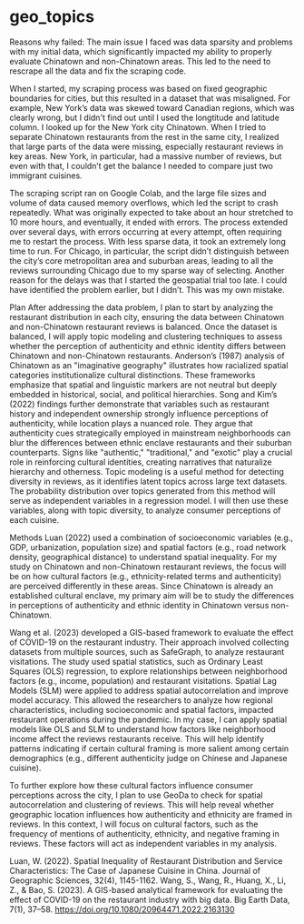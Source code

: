 # geo_topics

Reasons why failed:
The main issue I faced was data sparsity and problems with my initial data, which significantly impacted my ability to properly evaluate Chinatown and non-Chinatown areas. This led to the need to rescrape all the data and fix the scraping code.

When I started, my scraping process was based on fixed geographic boundaries for cities, but this resulted in a dataset that was misaligned. For example, New York’s data was skewed toward Canadian regions, which was clearly wrong, but I didn't find out until I used the longtitude and latitude column. I looked up for the New York city Chinatown. When I tried to separate Chinatown restaurants from the rest in the same city, I realized that large parts of the data were missing, especially restaurant reviews in key areas. New York, in particular, had a massive number of reviews, but even with that, I couldn’t get the balance I needed to compare just two immigrant cuisines.

The scraping script ran on Google Colab, and the large file sizes and volume of data caused memory overflows, which led the script to crash repeatedly. What was originally expected to take about an hour stretched to 10 more hours, and eventually, it ended with errors. The process extended over several days, with errors occurring at every attempt, often requiring me to restart the process. With less sparse data, it took an extremely long time to run. For Chicago, in particular, the script didn’t distinguish between the city’s core metropolitan area and suburban areas, leading to all the reviews surrounding Chicago due to my sparse way of selecting. Another reason for the delays was that I started the geospatial trial too late. I could have identified the problem earlier, but I didn’t. This was my own mistake.

Plan
After addressing the data problem, I plan to start by analyzing the restaurant distribution in each city, ensuring the data between Chinatown and non-Chinatown restaurant reviews is balanced. Once the dataset is balanced, I will apply topic modeling and clustering techniques to assess whether the perception of authenticity and ethnic identity differs between Chinatown and non-Chinatown restaurants. Anderson’s (1987) analysis of Chinatown as an "imaginative geography" illustrates how racialized spatial categories institutionalize cultural distinctions. These frameworks emphasize that spatial and linguistic markers are not neutral but deeply embedded in historical, social, and political hierarchies. Song and Kim’s (2022) findings further demonstrate that variables such as restaurant history and independent ownership strongly influence perceptions of authenticity, while location plays a nuanced role. They argue that authenticity cues strategically employed in mainstream neighborhoods can blur the differences between ethnic enclave restaurants and their suburban counterparts. Signs like "authentic," "traditional," and "exotic" play a crucial role in reinforcing cultural identities, creating narratives that naturalize hierarchy and otherness. Topic modeling is a useful method for detecting diversity in reviews, as it identifies latent topics across large text datasets. The probability distribution over topics generated from this method will serve as independent variables in a regression model. I will then use these variables, along with topic diversity, to analyze consumer perceptions of each cuisine.

Methods
Luan (2022) used a combination of socioeconomic variables (e.g., GDP, urbanization, population size) and spatial factors (e.g., road network density, geographical distance) to understand spatial inequality. For my study on Chinatown and non-Chinatown restaurant reviews, the focus will be on how cultural factors (e.g., ethnicity-related terms and authenticity) are perceived differently in these areas. Since Chinatown is already an established cultural enclave, my primary aim will be to study the differences in perceptions of authenticity and ethnic identity in Chinatown versus non-Chinatown. 

Wang et al. (2023) developed a GIS-based framework to evaluate the effect of COVID-19 on the restaurant industry. Their approach involved collecting datasets from multiple sources, such as SafeGraph, to analyze restaurant visitations. The study used spatial statistics, such as Ordinary Least Squares (OLS) regression, to explore relationships between neighborhood factors (e.g., income, population) and restaurant visitations. Spatial Lag Models (SLM) were applied to address spatial autocorrelation and improve model accuracy. This allowed the researchers to analyze how regional characteristics, including socioeconomic and spatial factors, impacted restaurant operations during the pandemic. In my case, I can apply spatial models like OLS and SLM to understand how factors like neighborhood income affect the reviews restaurants receive. This will help identify patterns indicating if certain cultural framing is more salient among certain demographics (e.g., different authenticity judge on Chinese and Japanese cuisine).

To further explore how these cultural factors influence consumer perceptions across the city, I plan to use GeoDa to check for spatial autocorrelation and clustering of reviews. This will help reveal whether geographic location influences how authenticity and ethnicity are framed in reviews. In this context, I will focus on cultural factors, such as the frequency of mentions of authenticity, ethnicity, and negative framing in reviews. These factors will act as independent variables in my analysis.

Luan, W. (2022). Spatial Inequality of Restaurant Distribution and Service Characteristics: The Case of Japanese Cuisine in China. Journal of Geographic Sciences, 32(4), 1145-1162.
Wang, S., Wang, R., Huang, X., Li, Z., & Bao, S. (2023). A GIS-based analytical framework for evaluating the effect of COVID-19 on the restaurant industry with big data. Big Earth Data, 7(1), 37–58. https://doi.org/10.1080/20964471.2022.2163130
